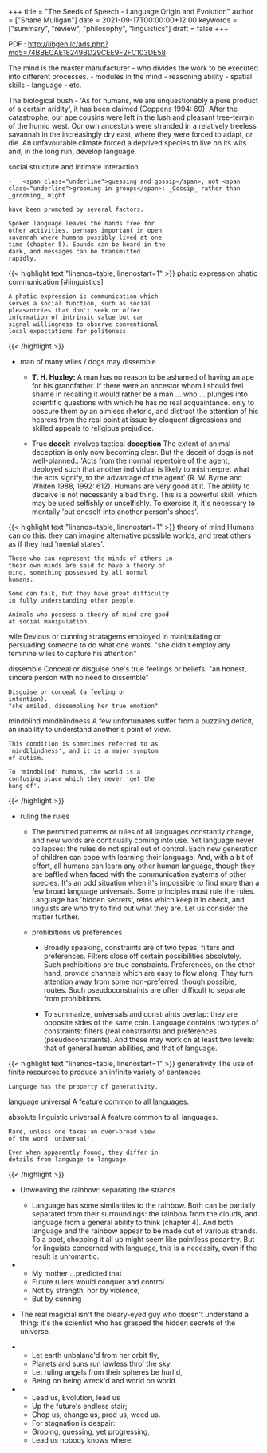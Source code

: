 +++
title = "The Seeds of Speech - Language Origin and Evolution"
author = ["Shane Mulligan"]
date = 2021-09-17T00:00:00+12:00
keywords = ["summary", "review", "philosophy", "linguistics"]
draft = false
+++

PDF
: <http://libgen.lc/ads.php?md5=74BBECAE18249BD29CEE9F2FC103DE58>


The mind is the <span class="underline">master manufacturer</span>
    -   who divides the work to be executed into different processes.
    -   modules in the mind
        -   reasoning ability
        -   spatial skills
        -   language
        -   etc.


The <span class="underline">biological bush</span>
    -   'As for humans, we are unquestionably a pure product of a certain aridity', it has been
        claimed (Coppens 1994: 69). After the catastrophe, our ape cousins were left in the lush
        and pleasant tree-terrain of the humid west. Our own ancestors were stranded in a
        relatively treeless savannah in the increasingly dry east, where they were forced to adapt,
        or die. An unfavourable climate forced a deprived species to live on its wits and, in the
        long run, develop language.


<span class="underline">social structure</span> and <span class="underline">intimate interaction</span>

    -   <span class="underline">guessing and gossip</span>, not <span class="underline">grooming in groups</span>: _Gossip_ rather than _grooming_ might

    have been promoted by several factors.

    Spoken language leaves the hands free for
    other activities, perhaps important in open
    savannah where humans possibly lived at one
    time (chapter 5). Sounds can be heard in the
    dark, and messages can be transmitted
    rapidly.

<!--listend-->

{{< highlight text "linenos=table, linenostart=1" >}}
phatic expression
phatic communication
    [#linguistics]

    A phatic expression is communication which
    serves a social function, such as social
    pleasantries that don't seek or offer
    information of intrinsic value but can
    signal willingness to observe conventional
    local expectations for politeness.
{{< /highlight >}}

-   <span class="underline">man of many wiles</span> / <span class="underline">dogs may dissemble</span>
    -   **T. H. Huxley:** A man has no reason to
        be ashamed of having an ape for his
        grandfather. If there were an ancestor whom
        I should feel shame in recalling it would
        rather be a man ... who ... plunges into
        scientific questions with which he has no
        real acquaintance. <span class="underline">only to obscure</span> them by
        an aimless rhetoric, and distract the
        attention of his hearers from the real point
        at issue by eloquent digressions and skilled
        appeals to religious prejudice.

    -   <span class="underline">True</span> **deceit** involves <span class="underline">tactical</span> **deception**
        The extent of animal deception is only now
        becoming clear. But the deceit of dogs
        is not well-planned.: 'Acts from the
        normal repertoire of the agent, deployed
        such that another individual is likely to
        misinterpret what the acts signify, to the
        advantage of the agent' (R. W. Byrne and
        Whiten 1988, 1992: 612). Humans are very
        good at it. The ability to deceive is not
        necessarily a bad thing. This is a
        powerful skill, which may be used
        selfishly or unselfishly. To exercise it,
        it's necessary to mentally 'put oneself
        into another person's shoes'.

<!--listend-->

{{< highlight text "linenos=table, linenostart=1" >}}
theory of mind
    Humans can do this: they can imagine
    alternative possible worlds, and treat others
    as if they had 'mental states'.

    Those who can represent the minds of others in
    their own minds are said to have a theory of
    mind, something possessed by all normal
    humans.

    Some can talk, but they have great difficulty
    in fully understanding other people.

    Animals who possess a theory of mind are good
    at social manipulation.

wile
    Devious or cunning stratagems employed in
    manipulating or persuading someone to do
    what one wants.
    "she didn't employ any feminine wiles to
    capture his attention"

dissemble
    Conceal or disguise one's true feelings or
    beliefs.
    "an honest, sincere person with no need to
    dissemble"

    Disguise or conceal (a feeling or
    intention).
    "she smiled, dissembling her true emotion"

mindblind
mindblindness
    A few unfortunates suffer from a puzzling
    deficit, an inability to understand
    another's point of view.

    This condition is sometimes referred to as
    'mindblindness', and it is a major symptom
    of autism.

    To 'mindblind' humans, the world is a
    confusing place which they never 'get the
    hang of'.
{{< /highlight >}}

-   <span class="underline">ruling the rules</span>
    -   The permitted patterns or rules of all
        languages constantly change, and new words
        are continually coming into use. Yet
        language never collapses: the rules do not
        spiral out of control. Each new generation
        of children can cope with learning their
        language. And, with a bit of effort, all
        humans can learn any other human language,
        though they are baffled when faced with the
        communication systems of other species. It's
        an odd situation when it's impossible to
        find more than a few broad language
        universals. Some principles must rule the
        rules. Language has 'hidden secrets', reins
        which keep it in check, and linguists are
        who try to find out what they are. Let us
        consider the matter further.

    -   <span class="underline">prohibitions vs preferences</span>
        -   Broadly speaking, constraints are of two
            types, filters and preferences. Filters
            close off certain possibilities
            absolutely. Such prohibitions are true
            constraints. Preferences, on the other
            hand, provide channels which are easy to
            flow along. They turn attention away from
            some non-preferred, though possible,
            routes. Such pseudoconstraints are often
            difficult to separate from prohibitions.

        -   To summarize, universals and constraints
            overlap: they are opposite sides of the
            same coin. Language contains two types
            of constraints: filters (real
            constraints) and preferences
            (pseudoconstraints). And these may work
            on at least two levels: that of general
            human abilities, and that of language.

<!--listend-->

{{< highlight text "linenos=table, linenostart=1" >}}
generativity
    The use of finite resources to produce an
    infinite variety of sentences

    Language has the property of generativity.

language universal
    A feature common to all languages.

absolute linguistic universal
    A feature common to all languages.

    Rare, unless one takes an over-broad view
    of the word 'universal'.

    Even when apparently found, they differ in
    details from language to language.
{{< /highlight >}}

-   Unweaving the rainbow: <span class="underline">separating the strands</span>
    -   Language has some similarities to the
        rainbow. Both can be partially separated
        from their surroundings: the rainbow from
        the clouds, and language from a general
        ability to think (chapter 4). And both
        language and the rainbow appear to be made
        out of various strands. To a poet, chopping
        it all up might seem like pointless
        pedantry. But for linguists concerned with
        language, this is a necessity, even if the
        result is unromantic.

-   -   My mother ...predicted that
    -   Future rulers would conquer and control
    -   Not by strength, nor by violence,
    -   But by cunning

-   The real
    magicial isn't the bleary-eyed guy who doesn't
    understand a thing: it's the scientist who has
    grasped the hidden secrets of the universe.

-   -   Let earth unbalanc'd from her orbit fly,
    -   Planets and suns run lawless thro' the sky;
    -   Let ruling angels from their spheres be hurl'd,
    -   Being on being wreck'd and world on world.

-   -   Lead us, Evolution, lead us
    -   Up the future's endless stair;
    -   Chop us, change us, prod us, weed us.
    -   For stagnation is despair:
    -   Groping, guessing, yet progressing,
    -   Lead us nobody knows where.